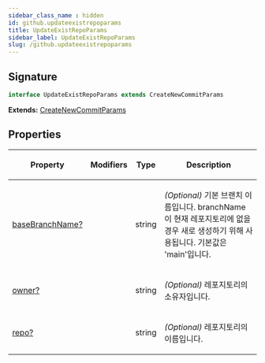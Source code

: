 ```yaml
---
sidebar_class_name : hidden
id: github.updateexistrepoparams
title: UpdateExistRepoParams
sidebar_label: UpdateExistRepoParams
slug: /github.updateexistrepoparams
---
```






## Signature

```typescript
interface UpdateExistRepoParams extends CreateNewCommitParams 
```
**Extends:** [CreateNewCommitParams](./github.createnewcommitparams)

## Properties

<table><thead><tr><th>

Property


</th><th>

Modifiers


</th><th>

Type


</th><th>

Description


</th></tr></thead>
<tbody><tr><td>

[baseBranchName?](./github.updateexistrepoparams.basebranchname)


</td><td>


</td><td>

string


</td><td>

_(Optional)_ 기본 브랜치 이름입니다. branchName이 현재 레포지토리에 없을경우 새로 생성하기 위해 사용됩니다. 기본값은 'main'입니다.


</td></tr>
<tr><td>

[owner?](./github.updateexistrepoparams.owner)


</td><td>


</td><td>

string


</td><td>

_(Optional)_ 레포지토리의 소유자입니다.


</td></tr>
<tr><td>

[repo?](./github.updateexistrepoparams.repo)


</td><td>


</td><td>

string


</td><td>

_(Optional)_ 레포지토리의 이름입니다.


</td></tr>
</tbody></table>

